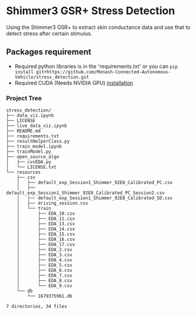 # Shimmer3 GSR+ Stress Detection
Using the Shimmer3 GSR+ to extract skin conductance data and use that to detect stress after certain stimulus.

## Packages requirement
- Required python libraries is in the 'requirements.txt' or you can ```pip install git+https://github.com/Monash-Connected-Autonomous-Vehicle/stress_detection.git```
- Required CUDA (Needs NVIDIA GPU) [installation](https://developer.nvidia.com/cuda-11-8-0-download-archive)

### Project Tree
```
stress_detection/
├── data_viz.ipynb
├── LICENSE
├── live_data_viz.ipynb
├── README.md
├── requirements.txt
├── resultHelperClass.py
├── train_model.ipynb
├── trainModel.py
├── open_source_algo
│   ├── cvxEDA.py
│   └── LICENSE.txt
└── resources
    ├── csv
    │   ├── default_exp_Session1_Shimmer_92E8_Calibrated_PC.csv
    │   ├── default_exp_Session1_Shimmer_92E8_Calibrated_PC_Session2.csv
    │   ├── default_exp_Session1_Shimmer_92E8_Calibrated_SD.csv
    │   ├── driving_session.csv
    │   └── train
    │       ├── EDA_10.csv
    │       ├── EDA_11.csv
    │       ├── EDA_13.csv
    │       ├── EDA_14.csv
    │       ├── EDA_15.csv
    │       ├── EDA_16.csv
    │       ├── EDA_17.csv
    │       ├── EDA_2.csv
    │       ├── EDA_3.csv
    │       ├── EDA_4.csv
    │       ├── EDA_5.csv
    │       ├── EDA_6.csv
    │       ├── EDA_7.csv
    │       ├── EDA_8.csv
    │       └── EDA_9.csv
    └── db
        └── 1679375961.db

7 directories, 34 files
```

